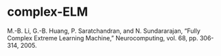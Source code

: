 # complex-ELM

M.-B. Li, G.-B. Huang, P. Saratchandran, and N. Sundararajan, “Fully Complex Extreme Learning Machine,” Neurocomputing, vol. 68, pp. 306-314, 2005.
